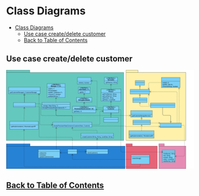 # Class Diagrams

<!-- TOC -->
* [Class Diagrams](#class-diagrams)
  * [Use case create/delete customer](#use-case-createdelete-customer)
  * [Back to Table of Contents](#back-to-table-of-contents)
<!-- TOC -->

## Use case create/delete customer

![CreateDeleteCustomerClassDiagram.svg](images/CreateDeleteCustomerClassDiagram.svg)

## [Back to Table of Contents](../TableOfContents.md)